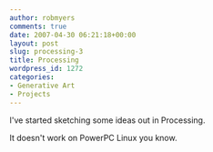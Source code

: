 ```yaml
---
author: robmyers
comments: true
date: 2007-04-30 06:21:18+00:00
layout: post
slug: processing-3
title: Processing
wordpress_id: 1272
categories:
- Generative Art
- Projects
---
```


I've started sketching some ideas out in Processing.  
  
It doesn't work on PowerPC Linux you know.  


